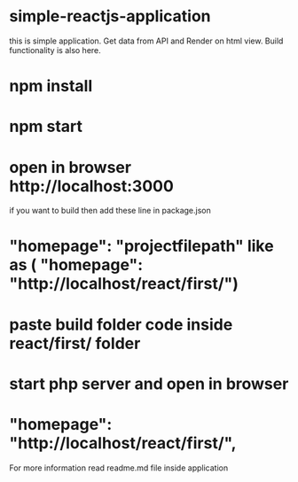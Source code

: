 # simple-reactjs-application
 this is simple application. Get data from API and Render on html view. Build functionality is also here.
# npm install 
# npm start
# open in browser http://localhost:3000
 if you want to build then add these line in package.json
 # "homepage": "projectfilepath" like as ( "homepage": "http://localhost/react/first/")
 # paste build folder code inside react/first/ folder
 # start php server and open in browser
 # "homepage": "http://localhost/react/first/",
 
 For more information read readme.md file inside application
 